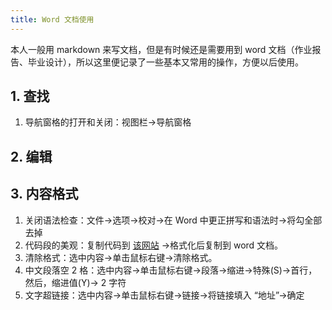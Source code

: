 ```yaml
---
title: Word 文档使用
---
```


本人一般用 markdown 来写文档，但是有时候还是需要用到 word 文档（作业报告、毕业设计），所以这里便记录了一些基本又常用的操作，方便以后使用。

## 1. 查找

1. 导航窗格的打开和关闭：视图栏→导航窗格

## 2. 编辑

## 3. 内容格式

1. 关闭语法检查：文件→选项→校对→在 Word 中更正拼写和语法时→将勾全部去掉
2. 代码段的美观：复制代码到 [该网站](http://www.planetb.ca/syntax-highlight-word) →格式化后复制到 word 文档。
3. 清除格式：选中内容→单击鼠标右键→清除格式。
4. 中文段落空 2 格：选中内容→单击鼠标右键→段落→缩进→特殊(S)→首行，然后，缩进值(Y)→ 2 字符
5. 文字超链接：选中内容→单击鼠标右键→链接→将链接填入 “地址”→确定